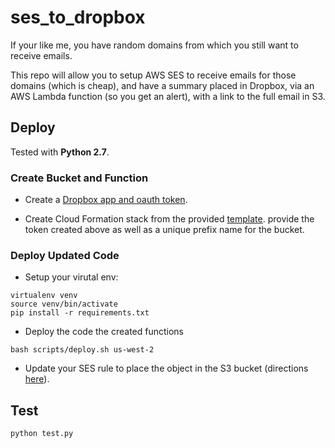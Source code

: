 # ses_to_dropbox

If your like me, you have random domains from which you still want to receive emails.

This repo will allow you to setup AWS SES to receive emails for those domains (which is cheap),
and have a summary placed in Dropbox, via an AWS Lambda function (so you get an alert), with
a link to the full email in S3.

## Deploy

Tested with **Python 2.7**.

### Create Bucket and Function

* Create a [Dropbox app and oauth token](https://blogs.dropbox.com/developers/2014/05/generate-an-access-token-for-your-own-account/).

* Create Cloud Formation stack from the provided [template](https://raw.githubusercontent.com/weavenet/ses_to_dropbox/master/cloud_formation_templates/lambda.json).
provide the token created above as well as a unique prefix name for the bucket.

### Deploy Updated Code

* Setup your virutal env:

```shell
virtualenv venv
source venv/bin/activate
pip install -r requirements.txt
```

* Deploy the code the created functions

```
bash scripts/deploy.sh us-west-2
```

* Update your SES rule to place the object in the S3 bucket (directions [here](http://docs.aws.amazon.com/ses/latest/DeveloperGuide/receiving-email-action-s3.html)).

## Test

```shell
python test.py
```
